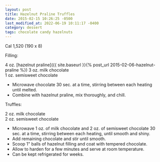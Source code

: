 ```yaml
---
layout: post
title: Hazelnut Praline Truffles
date: 2015-02-15 10:26:25 -0500
last_modified_at: 2022-06-19 10:11:17 -0400
category: dessert
tags: chocolate candy hazelnuts
---
```

Cal 1,520 (190 x 8)
  
Filling:
  
4 oz. [hazelnut praline]({{ site.baseurl }}{% post_url 2015-02-06-hazelnut-praline %})
3 oz. milk chocolate  
1 oz. semisweet chocolate  

* Microwave chocolate 30 sec. at a time, stirring between each heating until melted.
* Combine with hazelnut praline, mix thoroughly, and chill.

Truffles:
  
2 oz. milk chocolate  
2 oz. semisweet chocolate  

* Microwave 1 oz. of milk chocolate and 2 oz. of semisweet chocolate 30 sec. at a time, stirring between each heating, until smooth and shiny.
* Add remaining chocolate and stir until smooth.
* Scoop 1" balls of hazelnut filling and coat with tempered chocolate.
* Allow to harden for a few minutes and serve at room temperature.
* Can be kept refrigerated for weeks.
